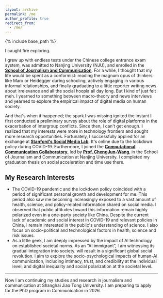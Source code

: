 ```yaml
---
layout: archive
permalink: /me
author_profile: true
redirect_from: 
  - /me/
---
```

{% include base_path %}

I caught fire exploring. 

I grew up with endless tests under the Chinese college entrance exam system, was admitted to Nanjing University (NJU), and enrolled in the **[School of Journalism and Communication](https://jc.nju.edu.cn/)**. For a while, I thought that my life would be spent as a conformist: reading the magnum opus of thinkers like Marx or Heidegger during schooling, actively engaging in various informal relationships, and finally graduating to a little reporter writing news about irrelevance and all the social hoopla all day long. But I kind of just felt meh. I yearned to something between macro-theory and news interviews and yearned to explore the empirical impact of digital media on human society. 

And that's when it happened; the spark I was missing ignited the instant I first conducted a preliminary survey about the role of digital platforms in the exacerbation of intergroup conflicts. Since then, I can't get enough. I realized that my interests were more in technology frontiers and sought more research opportunities. Fortunately, I successfully applied for an exchange at **[Stanford's Social Media Lab](https://sml.stanford.edu/)**. It's online due to the lockdown policy during COVID-19. Furthermore, I joined the **[Computational Communication Collaboratory](https://chengjun.github.io/socrateslab/)**, led by **[Prof. ChengJun-Wang](https://chengjunwang.com/)**, in the School of Journalism and Communication at Nanjing University. I completed my graduation thesis on social acceleration and time use there.


My Research Interests
------
- The COVID-19 pandemic and the lockdown policy coincided with a period of significant personal growth and development for me. This period also saw me becoming increasingly exposed to a vast amount of health, science, and policy-related information shared on social media. I observed that public attitudes toward this information remain highly polarized even in a one-party society like China. Despite the current lack of academic and social interest in COVID-19 and relevant policies in China, I remain interested in the public's understanding of science. I also focus on socio-political and technological factors in health, science and risk issues.
- As a little geek, I am deeply impressed by the impact of AI technology on established societal norms. As an “AI immigrant”, I am witnessing its gradual integration into society. will result in a significant global social revolution. I aim to explore the socio-psychological impacts of human-AI communication, including intimacy, trust, and credibility at the individual level, and digital inequality and social polarization at the societal level.

***

Now I am continuing my studies and research in journalism and communication at Shanghai Jiao Tong University. I am preparing to apply for the PhD program in Communication in 2026.

